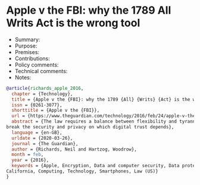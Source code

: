 # Apple v the FBI: why the 1789 All Writs Act is the wrong tool

- Summary:
- Purpose:
- Premises:
- Contributions:
- Policy comments:
- Technical comments:
- Notes:

```bib
@article{richards_apple_2016,
  chapter = {Technology},
  title = {Apple v the {FBI}: why the 1789 {All} {Writs} {Act} is the wrong tool},
  issn = {0261-3077},
  shorttitle = {Apple v the {FBI}},
  url = {https://www.theguardian.com/technology/2016/feb/24/apple-v-the-fbi-why-1789-all-writs-act-is-the-wrong-tool},
  abstract = {The law requires a balance between flexibility and tyranny, and was never intended to let the government
break the security and privacy on which digital trust depends},
  language = {en-GB},
  urldate = {2020-03-26},
  journal = {The Guardian},
  author = {Richards, Neil and Hartzog, Woodrow},
  month = feb,
  year = {2016},
  keywords = {Apple, Encryption, Data and computer security, Data protection, San Bernardino shooting, US news, iPhone,
California, Computing, Technology, Smartphones, Law (US)}
}
```
